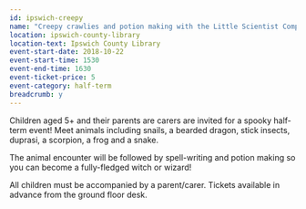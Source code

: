 ```yaml
---
id: ipswich-creepy
name: "Creepy crawlies and potion making with the Little Scientist Company for ages 5+ - 3:30pm session"
location: ipswich-county-library
location-text: Ipswich County Library
event-start-date: 2018-10-22
event-start-time: 1530
event-end-time: 1630
event-ticket-price: 5
event-category: half-term
breadcrumb: y
---
```


Children aged 5+ and their parents are carers are invited for a spooky half-term event! Meet animals including snails, a bearded dragon, stick insects, duprasi, a scorpion, a frog and a snake.

The animal encounter will be followed by spell-writing and potion making so you can become a fully-fledged witch or wizard!

All children must be accompanied by a parent/carer. Tickets available in advance from the ground floor desk.
